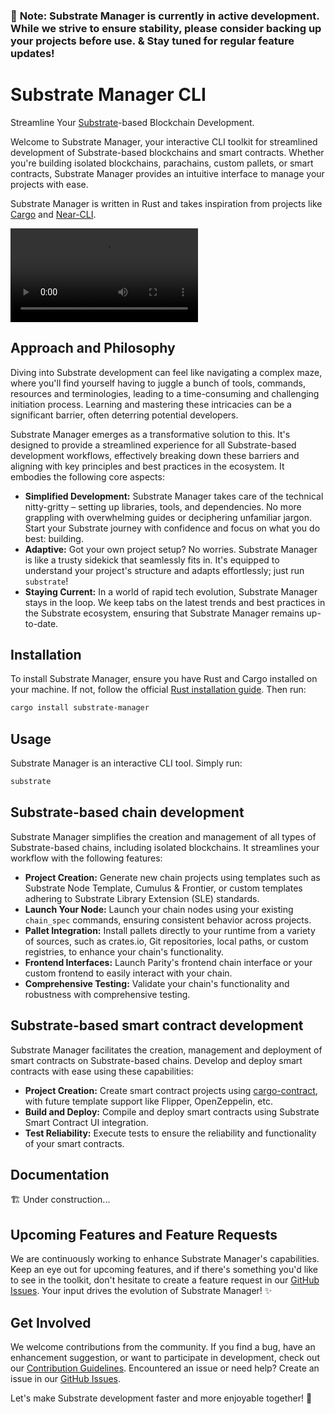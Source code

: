 ### 🚧 **Note: Substrate Manager is currently in active development. While we strive to ensure stability, please consider backing up your projects before use. & Stay tuned for regular feature updates!**

# Substrate Manager CLI

Streamline Your [Substrate](https://substrate.io/)-based Blockchain Development.

Welcome to Substrate Manager, your interactive CLI toolkit for streamlined development of Substrate-based blockchains and smart contracts. Whether you're building isolated blockchains, parachains, custom pallets, or smart contracts, Substrate Manager provides an intuitive interface to manage your projects with ease.

Substrate Manager is written in Rust and takes inspiration from projects like [Cargo](https://github.com/rust-lang/cargo) and [Near-CLI](https://github.com/near/near-cli-rs).

<video src='https://github.com/omerdn1/substrate-manager/assets/10265367/50ac8c97-ba83-4376-b964-bff9babcc5e5' loop autoplay>
</video>

## Approach and Philosophy

Diving into Substrate development can feel like navigating a complex maze, where you'll find yourself having to juggle a bunch of tools, commands, resources and terminologies, leading to a time-consuming and challenging initiation process. Learning and mastering these intricacies can be a significant barrier, often deterring potential developers.

Substrate Manager emerges as a transformative solution to this. It's designed to provide a streamlined experience for all Substrate-based development workflows, effectively breaking down these barriers and aligning with key principles and best practices in the ecosystem. It embodies the following core aspects:

- **Simplified Development:** Substrate Manager takes care of the technical nitty-gritty – setting up libraries, tools, and dependencies. No more grappling with overwhelming guides or deciphering unfamiliar jargon. Start your Substrate journey with confidence and focus on what you do best: building.
- **Adaptive:** Got your own project setup? No worries. Substrate Manager is like a trusty sidekick that seamlessly fits in. It's equipped to understand your project's structure and adapts effortlessly; just run `substrate`!
- **Staying Current:** In a world of rapid tech evolution, Substrate Manager stays in the loop. We keep tabs on the latest trends and best practices in the Substrate ecosystem, ensuring that Substrate Manager remains up-to-date.

## Installation

To install Substrate Manager, ensure you have Rust and Cargo installed on your machine. If not, follow the official [Rust installation guide](https://www.rust-lang.org/tools/install).
Then run:

```sh
cargo install substrate-manager
```

## Usage

Substrate Manager is an interactive CLI tool.
Simply run:

```sh
substrate
```

## Substrate-based chain development

Substrate Manager simplifies the creation and management of all types of Substrate-based chains, including isolated blockchains. It streamlines your workflow with the following features:

- **Project Creation:** Generate new chain projects using templates such as Substrate Node Template, Cumulus & Frontier, or custom templates adhering to Substrate Library Extension (SLE) standards.
- **Launch Your Node:** Launch your chain nodes using your existing `chain_spec` commands, ensuring consistent behavior across projects.
- **Pallet Integration:** Install pallets directly to your runtime from a variety of sources, such as crates.io, Git repositories, local paths, or custom registries, to enhance your chain's functionality.
- **Frontend Interfaces:** Launch Parity's frontend chain interface or your custom frontend to easily interact with your chain.
- **Comprehensive Testing:** Validate your chain's functionality and robustness with comprehensive testing.

## Substrate-based smart contract development

Substrate Manager facilitates the creation, management and deployment of smart contracts on Substrate-based chains. Develop and deploy smart contracts with ease using these capabilities:

- **Project Creation:** Create smart contract projects using [cargo-contract](https://github.com/paritytech/cargo-contract), with future template support like Flipper, OpenZeppelin, etc.
- **Build and Deploy:** Compile and deploy smart contracts using Substrate Smart Contract UI integration.
- **Test Reliability:** Execute tests to ensure the reliability and functionality of your smart contracts.

## Documentation

🏗️ Under construction...

## Upcoming Features and Feature Requests

We are continuously working to enhance Substrate Manager's capabilities. Keep an eye out for upcoming features, and if there's something you'd like to see in the toolkit, don't hesitate to create a feature request in our [GitHub Issues](https://github.com/omerdn1/substrate-manager/issues). Your input drives the evolution of Substrate Manager! ✨

## Get Involved

We welcome contributions from the community. If you find a bug, have an enhancement suggestion, or want to participate in development, check out our [Contribution Guidelines](https://github.com/omerdn1/substrate-manager/blob/main/CONTRIBUTING.md).
Encountered an issue or need help? Create an issue in our [GitHub Issues](https://github.com/omerdn1/substrate-manager/issues).

Let's make Substrate development faster and more enjoyable together! 🚀
